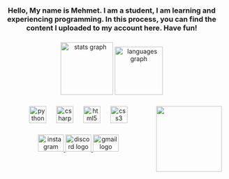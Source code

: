 <h3 align="center">Hello, My name is Mehmet. I am a student,  I am learning and experiencing programming. In this process, you can find the content I uploaded to my account here. Have fun!</h3>

###

<div align="center">
  <img src="https://github-readme-stats.vercel.app/api?username=Oxygen808&hide_title=false&hide_rank=false&show_icons=true&include_all_commits=true&count_private=true&disable_animations=false&theme=tokyonight&locale=en&hide_border=true" height="120" alt="stats graph"  />
  <img src="https://github-readme-stats.vercel.app/api/top-langs?username=Oxygen808&locale=en&hide_title=false&layout=compact&card_width=320&langs_count=5&theme=tokyonight&hide_border=true" height="110" alt="languages graph"  />
</div>

###

<img align="right" height="150" src="https://thumbs.gfycat.com/AbsoluteForcefulCopperbutterfly-size_restricted.gif"  />

###

<div align="center">
  <img src="https://cdn.jsdelivr.net/gh/devicons/devicon/icons/python/python-original.svg" height="39" alt="python logo"  />
  <img width="15" />
  <img src="https://cdn.jsdelivr.net/gh/devicons/devicon/icons/csharp/csharp-original.svg" height="39" alt="csharp logo"  />
  <img width="15" />
  <img src="https://cdn.jsdelivr.net/gh/devicons/devicon/icons/html5/html5-original.svg" height="39" alt="html5 logo"  />
  <img width="15" />
  <img src="https://cdn.jsdelivr.net/gh/devicons/devicon/icons/css3/css3-original.svg" height="39" alt="css3 logo"  />
</div>

###

<div align="center">
  <a href="https://www.instagram.com/mehmet_okur08_/" target="_blank">
    <img src="https://raw.githubusercontent.com/maurodesouza/profile-readme-generator/master/src/assets/icons/social/instagram/default.svg" width="59" height="39" alt="instagram logo"  />
  </a>
  <a href="Oxygen#808" target="_blank">
    <img src="https://raw.githubusercontent.com/maurodesouza/profile-readme-generator/master/src/assets/icons/social/discord/default.svg" width="59" height="39" alt="discord logo"  />
  </a>
  <a href="mehmetokur756@gmail.com" target="_blank">
    <img src="https://raw.githubusercontent.com/maurodesouza/profile-readme-generator/master/src/assets/icons/social/gmail/default.svg" width="59" height="39" alt="gmail logo"  />
  </a>
</div>

###

<br clear="both">



###
